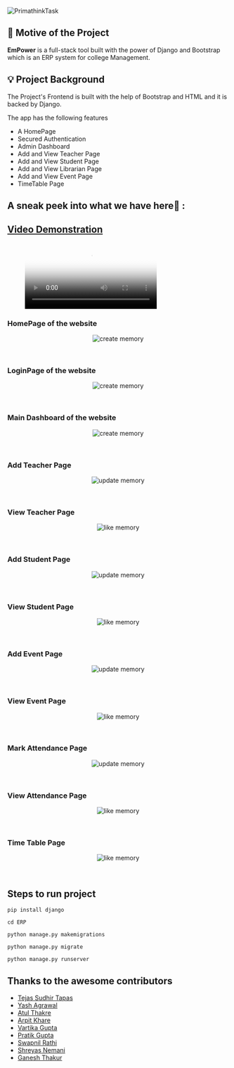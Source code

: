 ![PrimathinkTask](https://socialify.git.ci/Tejas1510/PrimaThink-Task-3/image?description=1&language=1&owner=1&theme=Dark)

## 📌 Motive of the Project

<b>EmPower</b> is a full-stack tool built with the power of Django and Bootstrap which is an ERP system for college Management.

## 💡 Project Background

The Project's Frontend is built with the help of Bootstrap and HTML  and it is backed by Django.

The app has the following features
- A HomePage
- Secured Authentication
- Admin Dashboard
- Add and View Teacher Page
- Add and View Student Page
- Add and View Librarian Page
- Add and View Event Page
- TimeTable Page

## A sneak peek into what we have here🙈 :

## [Video Demonstration](https://www.youtube.com/watch?v=IeKNQO2gIF0)

<figure class="video_container">
  <video controls="true" allowfullscreen="true" poster="path/to/poster_image.png">
    <source src="https://github.com/Tejas1510/PrimaThink-Task-3/blob/main/PrimaThink%20Video%20with%20Thumbnail.mp4" type="video/mp4">
  </video>
</figure>

### HomePage of the website
<p align="center"><img src="https://github.com/Tejas1510/PrimaThink-Task-3/blob/main/Images/screencapture-127-0-0-1-8000-2021-06-21-11_46_10.png" alt = "create memory"></p>

<br>

### LoginPage of the website
<p align="center"><img src="https://github.com/Tejas1510/PrimaThink-Task-3/blob/main/Images/screencapture-127-0-0-1-8000-login-2021-06-21-11_46_32.png" alt = "create memory"></p>

<br>

### Main Dashboard of the website
<p align="center"><img src="https://github.com/Tejas1510/PrimaThink-Task-3/blob/main/Images/maindashboard.PNG" alt = "create memory"></p>

<br>

### Add Teacher Page
<p align="center"><img src="https://github.com/Tejas1510/PrimaThink-Task-3/blob/main/Images/screencapture-127-0-0-1-8000-add-teachers-2021-06-21-11_48_16.png" alt = "update memory"></p>

<br>

### View Teacher Page
<p align="center"><img src="https://github.com/Tejas1510/PrimaThink-Task-3/blob/main/Images/viewteacher.PNG" alt = "like memory"></p>

<br>

### Add Student Page
<p align="center"><img src="https://github.com/Tejas1510/PrimaThink-Task-3/blob/main/Images/screencapture-127-0-0-1-8000-add-students-2021-06-21-11_49_16.png" alt = "update memory"></p>

<br>

### View Student Page
<p align="center"><img src="https://github.com/Tejas1510/PrimaThink-Task-3/blob/main/Images/viewstudent.PNG" alt = "like memory"></p>

<br>

### Add Event Page
<p align="center"><img src="https://github.com/Tejas1510/PrimaThink-Task-3/blob/main/Images/screencapture-127-0-0-1-8000-add-events-2021-06-21-11_53_04.png" alt = "update memory"></p>

<br>

### View Event Page
<p align="center"><img src="https://github.com/Tejas1510/PrimaThink-Task-3/blob/main/Images/screencapture-127-0-0-1-8000-view-events-2021-06-21-12_14_36.png" alt = "like memory"></p>

<br>

### Mark Attendance Page
<p align="center"><img src="https://github.com/Tejas1510/PrimaThink-Task-3/blob/main/Images/markattendance.PNG" alt = "update memory"></p>

<br>

### View Attendance Page
<p align="center"><img src="https://github.com/Tejas1510/PrimaThink-Task-3/blob/main/Images/viewattendance.PNG" alt = "like memory"></p>

<br>

### Time Table Page
<p align="center"><img src="https://github.com/Tejas1510/PrimaThink-Task-3/blob/main/Images/screencapture-127-0-0-1-8000-view-timetable-2021-06-21-11_52_44.png" alt = "like memory"></p>

<br>

## Steps to run project
```
pip install django
```
```
cd ERP
```
```
python manage.py makemigrations
```
```
python manage.py migrate
```
```
python manage.py runserver
```
## Thanks to the awesome contributors
- [Tejas Sudhir Tapas](https://linktr.ee/Tejas_Sudhir_Tapas)
- [Yash Agrawal]()
- [Atul Thakre]()
- [Arpit Khare]()
- [Vartika Gupta]()
- [Pratik Gupta]()
- [Swapnil Rathi]()
- [Shreyas Nemani]()
- [Ganesh Thakur]()



